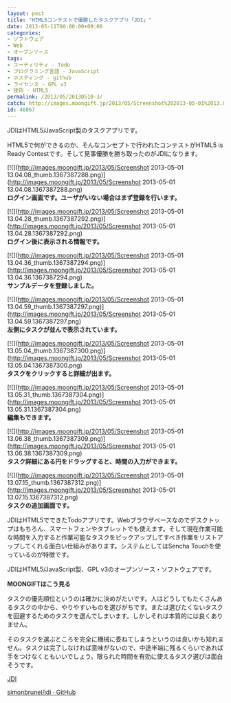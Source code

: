 ```yaml
---
layout: post
title: "HTML5コンテストで優勝したタスクアプリ「JDI」"
date: 2013-05-11T00:00:00+09:00
categories:
- ソフトウェア
- Web
- オープンソース
tags: 
- ユーティリティ - Todo
- プログラミング言語 - JavaScript
- ホスティング - github
- ライセンス - GPL v3
- 技術 - HTML5
permalink: /2013/05/20130510-3/
catch: http://images.moongift.jp/2013/05/Screenshot%202013-05-01%2013.05.04_thumb.1367387300.png
id: 46067
---
```

JDIはHTML5/JavaScript製のタスクアプリです。

  
  

HTML5で何ができるのか、そんなコンセプトで行われたコンテストがHTML5 is Ready Contestです。そして見事優勝を勝ち取ったのがJDIになります。

  

[![](http://images.moongift.jp/2013/05/Screenshot 2013-05-01 13.04.08_thumb.1367387288.png)](http://images.moongift.jp/2013/05/Screenshot 2013-05-01 13.04.08.1367387288.png)  
**ログイン画面です。ユーザがいない場合はまず登録を行います。**

  

[![](http://images.moongift.jp/2013/05/Screenshot 2013-05-01 13.04.28_thumb.1367387292.png)](http://images.moongift.jp/2013/05/Screenshot 2013-05-01 13.04.28.1367387292.png)  
**ログイン後に表示される情報です。**

  

[![](http://images.moongift.jp/2013/05/Screenshot 2013-05-01 13.04.36_thumb.1367387294.png)](http://images.moongift.jp/2013/05/Screenshot 2013-05-01 13.04.36.1367387294.png)  
**サンプルデータを登録しました。**

  

[![](http://images.moongift.jp/2013/05/Screenshot 2013-05-01 13.04.59_thumb.1367387297.png)](http://images.moongift.jp/2013/05/Screenshot 2013-05-01 13.04.59.1367387297.png)  
**左側にタスクが並んで表示されています。**

  

[![](http://images.moongift.jp/2013/05/Screenshot 2013-05-01 13.05.04_thumb.1367387300.png)](http://images.moongift.jp/2013/05/Screenshot 2013-05-01 13.05.04.1367387300.png)  
**タスクをクリックすると詳細が出ます。**

  

[![](http://images.moongift.jp/2013/05/Screenshot 2013-05-01 13.05.31_thumb.1367387304.png)](http://images.moongift.jp/2013/05/Screenshot 2013-05-01 13.05.31.1367387304.png)  
**編集もできます。**

  

[![](http://images.moongift.jp/2013/05/Screenshot 2013-05-01 13.06.38_thumb.1367387309.png)](http://images.moongift.jp/2013/05/Screenshot 2013-05-01 13.06.38.1367387309.png)  
**タスク詳細にある円をドラッグすると、時間の入力ができます。**

  

[![](http://images.moongift.jp/2013/05/Screenshot 2013-05-01 13.07.15_thumb.1367387312.png)](http://images.moongift.jp/2013/05/Screenshot 2013-05-01 13.07.15.1367387312.png)  
**タスクの追加画面です。**

  

JDIはHTML5でできたTodoアプリです。Webブラウザベースなのでデスクトップはもちろん、スマートフォンやタブレットでも使えます。そして現在作業可能な時間を入力すると作業可能なタスクをピックアップしてすべき作業をリストアップしてくれる面白い仕組みがあります。システムとしてはSencha Touchを使っているのが特徴です。

  

JDIはHTML5/JavaScript製、GPL v3のオープンソース・ソフトウェアです。

  
  
  

**MOONGIFTはこう見る**

  

タスクの優先順位というのは確かに決めがたいです。人はどうしてもたくさんあるタスクの中から、やりやすいものを選びがちです。または選びたくないタスクを回避するためのタスクを選んでしまいます。しかしそれは本質的には良くありません。

  

そのタスクを選ぶところを完全に機械に委ねてしまうというのは良いかも知れません。タスクは完了しなければ意味がないので、中途半端に残るくらいであれば手をつけなくともいいでしょう。限られた時間を有効に使えるタスク選びは面白そうです。

  

[JDI](http://jdi.abysscorp.org/)

  
  

[simonbrunel/jdi · GitHub](https://github.com/simonbrunel/jdi)

